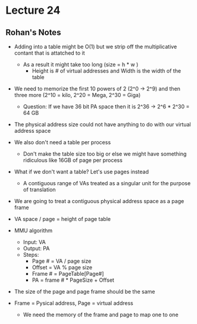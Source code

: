 # Lecture 24

## Rohan's Notes

* Adding into a table might be O(1) but we strip off the multiplicative contant that is attatched to it
  * As a result it might take too long (size = h * w )
    * Height is # of virtual addresses and Width is the width of the table
   
* We need to memorize the first 10 powers of 2 (2^0 -> 2^9) and then three more (2^10 = kilo, 2^20 = Mega, 2^30 = Giga)
  * Question: If we have 36 bit PA space then it is 2^36 -> 2^6 * 2^30 = 64 GB
 
* The physical address size could not have anything to do with our virtual address space
* We also don't need a table per process
  * Don't make the table size too big or else we might have something ridiculous like 16GB of page per process

* What if we don't want a table? Let's use pages instead
  * A contiguous range of VAs treated as a singular unit for the purpose of translation
 
* We are going to treat a contiguous physical address space as a page frame
* VA space / page = height of page table
* MMU algorithm
  * Input: VA
  * Output: PA
  * Steps:
    * Page # = VA / page size
    * Offset = VA % page size
    * Frame # = PageTable[Page#]
    * PA = frame # * PageSize + Offset
   
* The size of the page and page frame should be the same
* Frame = Pysical address, Page = virtual address
  * We need the memory of the frame and page to map one to one          
